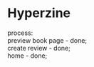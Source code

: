 Hyperzine
=========


process:<br>
preview book page - done;<br>
create review - done;<br>
home - done;<br>
